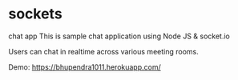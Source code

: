 # sockets
chat app
This is sample chat application using Node JS & socket.io

Users can chat in realtime across various meeting rooms.

Demo: https://bhupendra1011.herokuapp.com/
